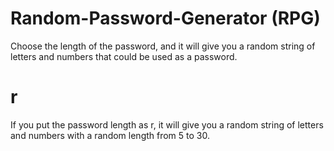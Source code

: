 # Random-Password-Generator (RPG)
Choose the length of the password, and it will give you a random string of letters and numbers that could be used as a password.
# r
If you put the password length as r, it will give you a random string of letters and numbers with a random length from 5 to 30.
